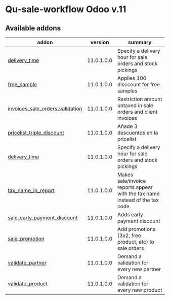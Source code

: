 #
Qu-sale-workflow Odoo v.11
=============================

[//]: # (addons)

Available addons
----------------
addon | version | summary
--- | --- | ---
[delivery_time](delivery_time/) | 11.0.1.0.0 | Specify a delivery hour for sale orders and stock pickings
[free_sample](free_sample/) | 11.0.1.0.0 | Applies 100 disccount for free samples
[invoices_sale_orders_validation](invoices_sale_orders_validation/) | 11.0.1.0.0 | Restriction amount untaxed in sale orders and client invoices
[pricelist_triple_discount](pricelist_triple_discount/) | 11.0.1.0.0 | Añade 3 descuentos en la pricelist
[delivery_time](delivery_time/) | 11.0.1.0.0 | Specify a delivery hour for sale orders and stock pickings
[tax_name_in_report](tax_name_in_report/) | 11.0.1.0.0 | Makes sale/invoice reports appear with the tax name instead of the tax code.
[sale_early_payment_discount](sale_early_payment_discount/) | 11.0.1.0.0 | Adds early payment discount
[sale_promotion](sale_promotion/) | 11.0.1.0.0 | Add promotions (3x2, free product, etc) to sale orders
[validate_partner](validate_partner/) | 11.0.1.0.0 | Demand a validation for every new partner
[validate_product](validate_product/) | 11.0.1.0.0 | Demand a validation for every new product

[//]: # (end addons)
